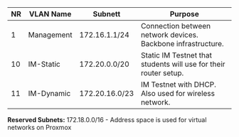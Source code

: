 
| NR      | VLAN Name           | Subnett             | Purpose                                                                                |
| ------- | ------------------- | ------------------- | -------------------------------------------------------------------------------------- |
| 1       | Management          | 172.16.1.1/24       | Connection between network devices. Backbone infrastructure.                           |
| 10      | IM-Static           | 172.20.0.0/20       | Static IM Testnet that students will use for their router setup.                       |
| 11      | IM-Dynamic          | 172.20.16.0/23      | IM Testnet with DHCP. Also used for wireless network.                                  |

**Reserved Subnets:**
172.18.0.0/16 - Address space is used for virtual networks on Proxmox
